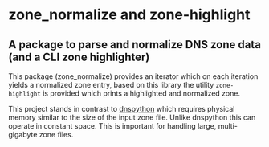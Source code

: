 # zone_normalize and zone-highlight
## A package to parse and normalize DNS zone data (and a CLI zone highlighter)

This package (zone_normalize) provides an iterator which on each iteration
yields a normalized zone entry, based on this library the utility
`zone-highlight` is provided which prints a highlighted and normalized zone.

This project stands in contrast to [dnspython][1] which requires physical
memory similar to the size of the input zone file. Unlike dnspython this can
operate in constant space. This is important for handling large, multi-gigabyte
zone files.

[1]: http://www.dnspython.org/
